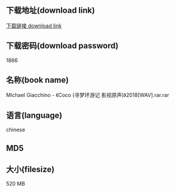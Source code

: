 ## 下载地址(download link)
[下载链接 download link](https://voluble-croquembouche-d321dc.netlify.app/?s=Michael+Giacchino+-+%E3%80%8ACoco+%28%E5%AF%BB%E6%A2%A6%E7%8E%AF%E6%B8%B8%E8%AE%B0+%E5%BD%B1%E8%A7%86%E5%8E%9F%E5%A3%B0%29%E3%80%8B2018%5BWAV%5D.rar)

## 下载密码(download password)
1866

## 名称(book name)
Michael Giacchino - 《Coco (寻梦环游记 影视原声)》2018[WAV].rar.rar

## 语言(language)
chinese

## MD5


## 大小(filesize)
520 MB
